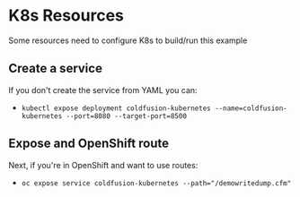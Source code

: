 # K8s Resources
Some resources need to configure K8s to build/run this example

## Create a service
If you don't create the service from YAML you can:
* `kubectl expose deployment coldfusion-kubernetes --name=coldfusion-kubernetes --port=8080 --target-port=8500`

## Expose and OpenShift route
Next, if you're in OpenShift and want to use routes:
* `oc expose service coldfusion-kubernetes --path="/demowritedump.cfm"`